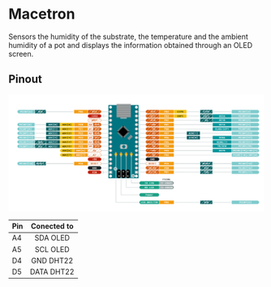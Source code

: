 # Macetron

Sensors the humidity of the substrate, the temperature and the ambient humidity of a pot and displays the information obtained through an OLED screen.

## Pinout 
![alt text](Doc/ArduinoNanoPinout.png)

| **Pin** | **Conected to** |
|:--------|:---------------:|
| A4      | SDA OLED        |
| A5      | SCL OLED        |
| D4      | GND DHT22       |
| D5      | DATA DHT22      |